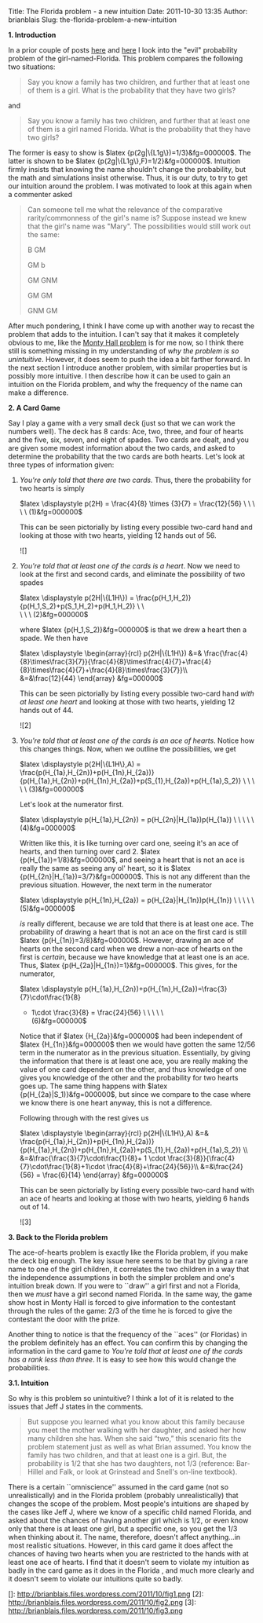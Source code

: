 Title: The Florida problem - a new intuition
Date: 2011-10-30 13:35
Author: brianblais
Slug: the-florida-problem-a-new-intuition

**1. Introduction**

In a prior couple of posts [here][] and [here][1] I look into the
"evil" probability problem of the girl-named-Florida. This problem
compares the following two situations:

> Say you know a family has two children, and further that at least one
> of them is a girl. What is the probability that they have two girls?

and

> Say you know a family has two children, and further that at least one
> of them is a girl named Florida. What is the probability that they
> have two girls?

The former is easy to show is \$latex {p(2g|\\{L1g\\})=1/3}&fg=000000\$.
The latter is shown to be \$latex {p(2g|\\{L1g\\},F)=1/2}&fg=000000\$.
Intuition firmly insists that knowing the name shouldn't change the
probability, but the math and simulations insist otherwise. Thus, it is
our duty, to try to get our intuition around the problem. I was
motivated to look at this again when a commenter asked

> Can someone tell me what the relevance of the comparative
> rarity/commonness of the girl's name is? Suppose instead we knew that
> the girl's name was "Mary". The possibilities would still work out the
> same:
>
> B GM
>
> GM b
>
> GM GNM
>
> GM GM
>
> GNM GM

After much pondering, I think I have come up with another way to recast
the problem that adds to the intuition. I can't say that it makes it
completely obvious to me, like the [Monty Hall problem][] is for me now,
so I think there still is something missing in my understanding of *why
the problem is so unintuitive*. However, it does seem to push the idea a
bit farther forward. In the next section I introduce another problem,
with similar properties but is possibly more intuitive. I then describe
how it can be used to gain an intuition on the Florida problem, and why
the frequency of the name can make a difference.

**2. A Card Game**

Say I play a game with a very small deck (just so that we can work the
numbers well). The deck has 8 cards: Ace, two, three, and four of hearts
and the five, six, seven, and eight of spades. Two cards are dealt, and
you are given some modest information about the two cards, and asked to
determine the probability that the two cards are both hearts. Let's look
at three types of information given:

1.  *You're only told that there are two cards.* Thus, there the
    probability for two hearts is simply

    \$latex \\displaystyle p(2H) = \\frac{4}{8} \\times {3}{7} =
    \\frac{12}{56} \\ \\ \\ \\ \\ (1)&fg=000000\$

    This can be seen pictorially by listing every possible two-card hand
    and looking at those with two hearts, yielding 12 hands out of 56.

    ![]

    <p>
2.  *You're told that at least one of the cards is a heart*. Now we need
    to look at the first and second cards, and eliminate the possibility
    of two spades

    \$latex \\displaystyle p(2H|\\{L1H\\}) =
    \\frac{p(H\_1,H\_2)}{p(H\_1,S\_2)+p(S\_1,H\_2)+p(H\_1,H\_2)} \\ \  
   \\ \\ \\ (2)&fg=000000\$

    where \$latex {p(H\_1,S\_2)}&fg=000000\$ is that we drew a heart
    then a spade. We then have

    \$latex \\displaystyle \\begin{array}{rcl} p(2H|\\{L1H\\}) &=&
    \\frac{\\frac{4}{8}\\times\\frac{3}{7}}{\\frac{4}{8}\\times\\frac{4}{7}+\\frac{4}{8}\\times\\frac{4}{7}+\\frac{4}{8}\\times\\frac{3}{7}}\\\  
   &=&\\frac{12}{44} \\end{array} &fg=000000\$

    This can be seen pictorially by listing every possible two-card hand
    *with at least one heart* and looking at those with two hearts,
    yielding 12 hands out of 44.

    ![2]

3.  *You're told that at least one of the cards is an ace of hearts*.
    Notice how this changes things. Now, when we outline the
    possibilities, we get

    \$latex \\displaystyle p(2H|\\{L1H\\},A) =
    \\frac{p(H\_{1a},H\_{2n})+p(H\_{1n},H\_{2a})}{p(H\_{1a},H\_{2n})+p(H\_{1n},H\_{2a})+p(S\_{1},H\_{2a})+p(H\_{1a},S\_2)}
    \\ \\ \\ \\ \\ (3)&fg=000000\$

    Let's look at the numerator first.

    \$latex \\displaystyle p(H\_{1a},H\_{2n}) =
    p(H\_{2n}|H\_{1a})p(H\_{1a}) \\ \\ \\ \\ \\ (4)&fg=000000\$

    Written like this, it is like turning over card one, seeing it's an
    ace of hearts, and then turning over card 2. \$latex
    {p(H\_{1a})=1/8}&fg=000000\$, and seeing a heart that is not an ace
    is really the same as seeing any ol' heart, so it is \$latex
    {p(H\_{2n}|H\_{1a})=3/7}&fg=000000\$. This is not any different than
    the previous situation. However, the next term in the numerator

    \$latex \\displaystyle p(H\_{1n},H\_{2a}) =
    p(H\_{2a}|H\_{1n})p(H\_{1n}) \\ \\ \\ \\ \\ (5)&fg=000000\$

    *is* really different, because we are told that there is at least
    one ace. The probability of drawing a heart that is not an ace on
    the first card is still \$latex {p(H\_{1n})=3/8}&fg=000000\$.
    However, drawing an ace of hearts on the second card when we drew a
    non-ace of hearts on the first is *certain*, because we have
    knowledge that at least one is an ace. Thus, \$latex
    {p(H\_{2a}|H\_{1n})=1}&fg=000000\$. This gives, for the numerator,

    \$latex \\displaystyle
    p(H\_{1a},H\_{2n})+p(H\_{1n},H\_{2a})=\\frac{3}{7}\\cdot\\frac{1}{8}
    + 1\\cdot \\frac{3}{8} = \\frac{24}{56} \\ \\ \\ \\ \  
   (6)&fg=000000\$

    Notice that if \$latex {H\_{2a}}&fg=000000\$ had been independent of
    \$latex {H\_{1n}}&fg=000000\$ then we would have gotten the same
    12/56 term in the numerator as in the previous situation.
    Essentially, by giving the information that there is at least one
    ace, you are really making the value of one card dependent on the
    other, and thus knowledge of one gives you knowledge of the other
    and the probability for two hearts goes up. The same thing happens
    with \$latex {p(H\_{2a}|S\_1)}&fg=000000\$, but since we compare to
    the case where we know there is one heart anyway, this is not a
    difference.

    Following through with the rest gives us

    \$latex \\displaystyle \\begin{array}{rcl} p(2H|\\{L1H\\},A) &=&
    \\frac{p(H\_{1a},H\_{2n})+p(H\_{1n},H\_{2a})}{p(H\_{1a},H\_{2n})+p(H\_{1n},H\_{2a})+p(S\_{1},H\_{2a})+p(H\_{1a},S\_2)}
    \\\\ &=&\\frac{\\frac{3}{7}\\cdot\\frac{1}{8}+ 1 \\cdot
    \\frac{3}{8}}{\\frac{4}{7}\\cdot\\frac{1}{8}+1\\cdot
    \\frac{4}{8}+\\frac{24}{56}}\\\\ &=&\\frac{24}{56} = \\frac{6}{14}
    \\end{array} &fg=000000\$

    This can be seen pictorially by listing every possible two-card hand
    with an ace of hearts and looking at those with two hearts, yielding
    6 hands out of 14.

    ![3]

**3. Back to the Florida problem**

The ace-of-hearts problem is exactly like the Florida problem, if you
make the deck big enough. The key issue here seems to be that by giving
a rare name to one of the girl children, it correlates the two children
in a way that the independence assumptions in both the simpler problem
and one's intuition break down. If you were to \`\`draw'' a girl first
and not a Florida, then we *must* have a girl second named Florida. In
the same way, the game show host in Monty Hall is forced to give
information to the contestant through the rules of the game: 2/3 of the
time he is forced to give the contestant the door with the prize.

Another thing to notice is that the frequency of the \`\`aces'' (or
Floridas) in the problem definitely has an effect. You can confirm this
by changing the information in the card game to *You're told that at
least one of the cards has a rank less than three*. It is easy to see
how this would change the probabilities.

**3.1. Intuition**

So why is this problem so unintuitive? I think a lot of it is related to
the issues that Jeff J states in the comments.

> But suppose you learned what you know about this family because you
> meet the mother walking with her daughter, and asked her how many
> children she has. When she said “two,” this scenario fits the problem
> statement just as well as what Brian assumed. You know the family has
> two children, and that at least one is a girl. But, the probability is
> 1/2 that she has two daughters, not 1/3 (reference: Bar-Hillel and
> Falk, or look at Grinstead and Snell's on-line textbook).

There is a certain \`\`omniscience'' assumed in the card game (not so
unrealistically) and in the Florida problem (probably unrealistically)
that changes the scope of the problem. Most people's intuitions are
shaped by the cases like Jeff J, where we know of a specific child named
Florida, and asked about the chances of having another girl which is
1/2, or even know only that there is at least one girl, but a specific
one, so you get the 1/3 when thinking about it. The name, therefore,
doesn't affect anything...in most realistic situations. However, in this
card game it does affect the chances of having two hearts when you are
restricted to the hands with at least one ace of hearts. I find that it
doesn't seem to violate my intuition as badly in the card game as it
does in the Florida , and much more clearly and it doesn't seem to
violate our intuitions quite so badly.

  [here]: https://brianblais.wordpress.com/2010/01/05/there-once-was-a-girl-named-florida-a-k-a-evil-problems-in-probability/
  [1]: https://brianblais.wordpress.com/2010/02/22/coin-flips-and-names-evil-problems-in-probability-continued/
  [Monty Hall problem]: https://brianblais.wordpress.com/2009/09/16/probability-problems-and-simulation/
  []: http://brianblais.files.wordpress.com/2011/10/fig1.png
  [2]: http://brianblais.files.wordpress.com/2011/10/fig2.png
  [3]: http://brianblais.files.wordpress.com/2011/10/fig3.png
